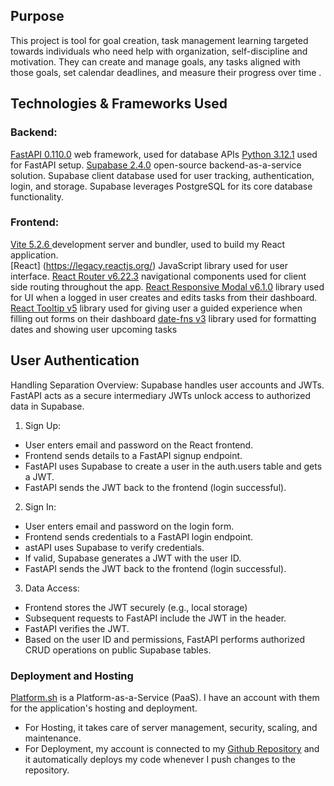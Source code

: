 ## Purpose

This project is tool for goal creation, task management learning targeted towards individuals who need help with organization, self-discipline and motivation. They can create and manage goals, any tasks aligned with those goals, set calendar deadlines, and measure their progress over time .

## Technologies & Frameworks Used

### Backend:

[FastAPI 0.110.0](https://fastapi.tiangolo.com/) web framework, used for database APIs
[Python 3.12.1](https://www.python.org/downloads/release/python-3122/) used for FastAPI setup.
[Supabase 2.4.0](https://supabase.com/docs/guides/database/overview) open-source backend-as-a-service solution. Supabase client database used for user tracking, authentication, login, and storage. Supabase leverages PostgreSQL for its core database functionality.

### Frontend:

[Vite 5.2.6 ](https://vitejs.dev/guide/) development server and bundler, used to build my React application.  
[React] (https://legacy.reactjs.org/) JavaScript library used for user interface.
[React Router v6.22.3](https://reacttraining.com/react-router) navigational components used for client side routing throughout the app.
[React Responsive Modal v6.1.0](https://react-responsive-modal.leopradel.com/) library used for UI when a logged in user creates and edits tasks from their dashboard.
[React Tooltip v5](https://react-tooltip.com/docs/getting-started) library used for giving user a guided experience when filling out forms on their dashboard
[date-fns v3](https://date-fns.org/) library used for formatting dates and showing user upcoming tasks

## User Authentication

Handling Separation Overview:
Supabase handles user accounts and JWTs.
FastAPI acts as a secure intermediary
JWTs unlock access to authorized data in Supabase.

1. Sign Up:

-   User enters email and password on the React frontend.
-   Frontend sends details to a FastAPI signup endpoint.
-   FastAPI uses Supabase to create a user in the auth.users table and gets a JWT.
-   FastAPI sends the JWT back to the frontend (login successful).

2. Sign In:

-   User enters email and password on the login form.
-   Frontend sends credentials to a FastAPI login endpoint.
-   astAPI uses Supabase to verify credentials.
-   If valid, Supabase generates a JWT with the user ID.
-   FastAPI sends the JWT back to the frontend (login successful).

3. Data Access:

-   Frontend stores the JWT securely (e.g., local storage)
-   Subsequent requests to FastAPI include the JWT in the header.
-   FastAPI verifies the JWT.
-   Based on the user ID and permissions, FastAPI performs authorized CRUD operations on public Supabase tables.

### Deployment and Hosting

[Platform.sh](https://auth.api.platform.sh/) is a Platform-as-a-Service (PaaS). I have an account with them for the application's hosting and deployment.

-   For Hosting, it takes care of server management, security, scaling, and maintenance.
-   For Deployment, my account is connected to my [Github Repository](https://github.com/Klhall7/actualize-full-stack) and it automatically deploys my code whenever I push changes to the repository.
